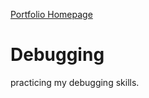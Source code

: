 [Portfolio Homepage](https://github.com/devsujatha/portfolio-web-page/blob/main/index.html)
# Debugging
practicing my debugging skills.
